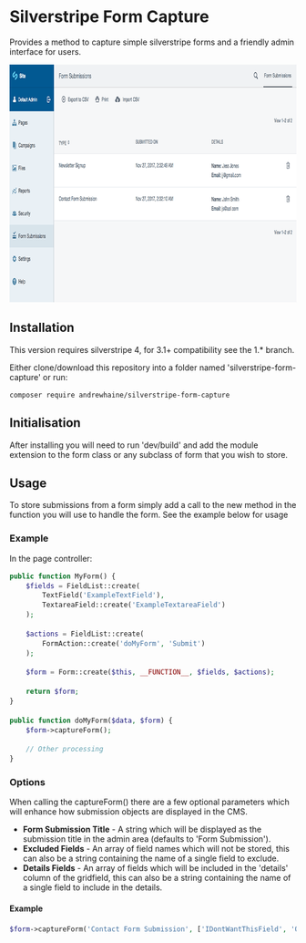 # Silverstripe Form Capture
Provides a method to capture simple silverstripe forms and a friendly admin interface for users.

<img src="docs/images/screenshot.png" width="900" height="417" />

## Installation
This version requires silverstripe 4, for 3.1+ compatibility see the 1.* branch.

Either clone/download this repository into a folder named 'silverstripe-form-capture' or run:

```
composer require andrewhaine/silverstripe-form-capture
```

## Initialisation
After installing you will need to run 'dev/build' and add the module extension to the form class or any subclass of form that you wish to store.

## Usage
To store submissions from a form simply add a call to the new method in the function you will use to handle the form. See the example below for usage

### Example
In the page controller:

```php
public function MyForm() {
	$fields = FieldList::create(
		TextField('ExampleTextField'),
		TextareaField::create('ExampleTextareaField')
	);

	$actions = FieldList::create(
		FormAction::create('doMyForm', 'Submit')
	);

	$form = Form::create($this, __FUNCTION__, $fields, $actions);

	return $form;
}

public function doMyForm($data, $form) {
	$form->captureForm();

	// Other processing
}
```

### Options
When calling the captureForm() there are a few optional parameters which will enhance how submission objects are displayed in the CMS.

* __Form Submission Title__ - A string which will be displayed as the submission title in the admin area (defaults to 'Form Submission').
* __Excluded Fields__ - An array of field names which will not be stored, this can also be a string containing the name of a single field to exclude.
* __Details Fields__ - An array of fields which will be included in the 'details' column of the gridfield, this can also be a string containing the name of a single field to include in the details.

#### Example

```php
$form->captureForm('Contact Form Submission', ['IDontWantThisField', 'OrThisOne'], 'Details');
```
